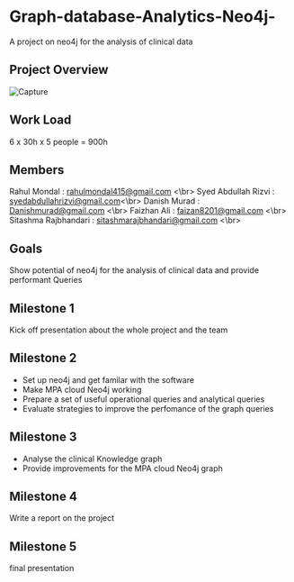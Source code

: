 # Graph-database-Analytics-Neo4j-
A project on neo4j for the analysis of clinical data

## Project Overview
![Capture](https://user-images.githubusercontent.com/25837077/101286417-b85e6100-37ea-11eb-8aa3-16d2d2756dac.PNG)

## Work Load
6 x 30h x 5 people = 900h

## Members
Rahul Mondal : rahulmondal415@gmail.com <\br>
Syed Abdullah Rizvi : syedabdullahrizvi@gmail.com<\br>
Danish Murad : Danishmurad@gmail.com <\br>
Faizhan Ali : faizan8201@gmail.com <\br>
Sitashma Rajbhandari : sitashmarajbhandari@gmail.com <\br>

## Goals
Show potential of neo4j for the analysis of clinical data and provide performant Queries

## Milestone 1
Kick off presentation about the whole project and the team

## Milestone 2
* Set up neo4j and get familar with the software
* Make MPA cloud Neo4j working
* Prepare a set of useful operational queries and analytical queries
* Evaluate strategies to improve the perfomance of the graph queries

## Milestone 3
* Analyse the clinical Knowledge graph
* Provide improvements for the MPA cloud Neo4j graph

## Milestone 4
Write a report on the project

## Milestone 5
final presentation






